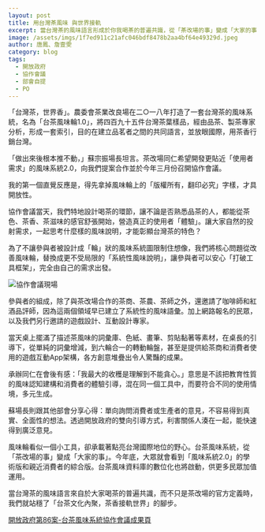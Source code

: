 ```yaml
---
layout: post
title: 用台灣茶風味 與世界接軌
excerpt: 當台灣茶的風味語言形成於你我喝茶的普遍共識，從「茶改場的事」變成「大家的事」，才是站穩與世界接軌的第一步
image: /assets/imgs/1f7ed911c21afc046bdf8478b2aa4bf64e49329d.jpeg
author: 唐鳳、詹壹雯
category: blog
tags: 
  - 開放政府
  - 協作會議
  - 部會自提
  - PO
---
```



「台灣茶，世界香」。農委會茶業改良場在二○一八年打造了一套台灣茶的風味系統，名為「台茶風味輪1.0」，將四百九十五件台灣茶葉樣品，經由品茶、製茶專家分析，形成一套索引，目的在建立品茗者之間的共同語言，並放眼國際，用茶香行銷台灣。

「做出來後根本推不動，」蘇宗振場長坦言。茶改場同仁希望開發更貼近「使用者需求」的風味系統2.0，向我們提案合作並於今年三月份召開協作會議。

我的第一個直覺反應是，得先拿掉風味輪上的「版權所有，翻印必究」字樣，才具開放性。

協作會議當天，我們特地設計喝茶的環節，讓不論是否熟悉品茶的人，都能從茶色、茶香、茶滋味的感官舒張開始，營造真正的使用者「體驗」。讓大家自然的投射需求，一起思考什麼樣的風味說明，才能彰顯台灣茶的特色？

為了不讓參與者被設計成「輪」狀的風味系統圖限制住想像，我們將核心問題從改善風味輪，替換成更不受局限的「系統性風味說明」，讓參與者可以安心「打破工具框架」，完全由自己的需求出發。

![協作會議現場](https://talk.pdis.nat.gov.tw/uploads/default/original/2X/b/b8a9a75ee4bd2bbfaf52e6838331c751217a03f7.jpeg)

參與者的組成，除了與茶改場合作的茶商、茶農、茶師之外，還邀請了咖啡師和紅酒品評師，因為這兩個領域早已建立了系統性的風味語彙。加上網路報名的民眾，以及我們另行邀請的遊戲設計、互動設計專家。

當天桌上擺滿了描述茶風味的詞彙庫、色紙、畫筆、剪貼黏著等素材，在桌長的引導下，從單純的詞彙增減，到六輪合一的轉動輪盤，甚至是提供給茶商和消費者使用的遊戲互動App架構，各方創意堆疊出令人驚豔的成果。

承辦同仁在會後有感：「我最大的收穫是理解到不能貪心。」意思是不該把教育性質的風味認知建構和消費者的體驗引導，混在同一個工具中，而要符合不同的使用情境，多元生成。

蘇場長則跟其他部會分享心得：單向詢問消費者或生產者的意見，不容易得到真實、全面性的想法。透過開放政府的雙向引導方式，利害關係人湊在一起，能快速得到廣泛意見。

風味輪看似一個小工具，卻承載著點亮台灣國際地位的野心。台茶風味系統，從「茶改場的事」變成「大家的事」。今年底，大眾就會看到「風味系統2.0」的學術版和親近消費者的綜合版。台茶風味資料庫的數位化也將啟動，供更多民眾加值運用。

當台灣茶的風味語言來自於大家喝茶的普遍共識，而不只是茶改場的官方定義時，我們就站穩了「台茶文化內聚，茶香接軌世界」的腳步。

[開放政府第86案-台茶風味系統協作會議成果頁](https://cm.pdis.nat.gov.tw/86/)
